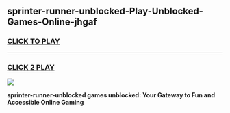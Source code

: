 
## sprinter-runner-unblocked-Play-Unblocked-Games-Online-jhgaf
<h3>
<a href="https://premium76.site?title=sprinter-runner-unblocked&ref=25A">CLICK TO PLAY</a></h3>
<hr>

<h3>
<a href="https://premium76.site?title=sprinter-runner-unblocked&ref=25A">CLICK 2 PLAY</a>
  
</h3>

<a href="https://premium76.site?title=sprinter-runner-unblocked&ref=25A"><img src="https://clearcache.store/games.png"></a>


**sprinter-runner-unblocked games unblocked: Your Gateway to Fun and Accessible Online Gaming**
